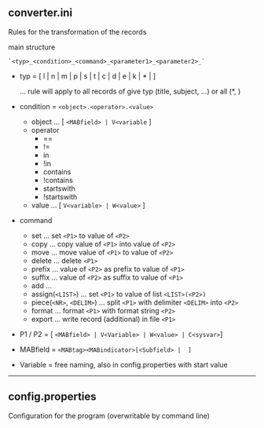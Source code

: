 ## converter.ini

Rules for the transformation of the records

main structure

    `<typ>_<condition>_<command>_<parameter1>_<parameter2>_`

   - typ = [ l | n | m | p | s | t | c | d | e | k | * |  ]
   
     ... rule will apply to all records of give typ (title, subject, ...) or all (*, )
     
   - condition = `<object>.<operator>.<value>`
        - object ... [ `<MABfield> | V<variable` ]
        - operator
            - ==
            - !=
            - in
            - !in
            - contains
            - !contains
            - startswith
            - !startswith
        - value ... [ `V<variable> | W<value>` ] 
     
        
   - command
        - set ... set `<P1>` to value of `<P2>`
        - copy ... copy value of `<P1>` into value of `<P2>`
        - move ... move value of `<P1>` to  value of `<P2>`
        - delete ... delete `<P1>`
        - prefix ... value of `<P2>` as prefix to value of `<P1>`
        - suffix ... value of `<P2>` as suffix to value of `<P1>`
        - add ... 
        - assign(`<LIST>`) ... set `<P1>` to value of list `<LIST>(<P2>)`
        - piece(`<NR>`, `<DELIM>`) ... split `<P1>` with delimiter `<DELIM>` into `<P2>`
        - format ... format `<P1>` with format string `<P2>`
        - export ... write record (additional) in file `<P1>`


   - P1 / P2 = [ `<MABfield> | V<Variable> | W<value> | C<sysvar>`]
   
   - MABfield = `<MABtag><MABindicator>[<Subfield> |  ]`
   
   - Variable = free naming, also in config.properties with start value
 
<hr>

## config.properties

Configuration for the program (overwritable by command line)